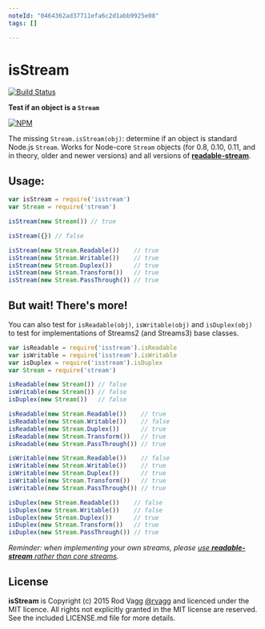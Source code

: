 ```yaml
---
noteId: "0464362ad37711efa6c2d1abb9925e08"
tags: []

---
```


# isStream

[![Build Status](https://secure.travis-ci.org/rvagg/isstream.png)](http://travis-ci.org/rvagg/isstream)

**Test if an object is a `Stream`**

[![NPM](https://nodei.co/npm/isstream.svg)](https://nodei.co/npm/isstream/)

The missing `Stream.isStream(obj)`: determine if an object is standard Node.js `Stream`. Works for Node-core `Stream` objects (for 0.8, 0.10, 0.11, and in theory, older and newer versions) and all versions of **[readable-stream](https://github.com/isaacs/readable-stream)**.

## Usage:

```js
var isStream = require('isstream')
var Stream = require('stream')

isStream(new Stream()) // true

isStream({}) // false

isStream(new Stream.Readable())    // true
isStream(new Stream.Writable())    // true
isStream(new Stream.Duplex())      // true
isStream(new Stream.Transform())   // true
isStream(new Stream.PassThrough()) // true
```

## But wait! There's more!

You can also test for `isReadable(obj)`, `isWritable(obj)` and `isDuplex(obj)` to test for implementations of Streams2 (and Streams3) base classes.

```js
var isReadable = require('isstream').isReadable
var isWritable = require('isstream').isWritable
var isDuplex = require('isstream').isDuplex
var Stream = require('stream')

isReadable(new Stream()) // false
isWritable(new Stream()) // false
isDuplex(new Stream())   // false

isReadable(new Stream.Readable())    // true
isReadable(new Stream.Writable())    // false
isReadable(new Stream.Duplex())      // true
isReadable(new Stream.Transform())   // true
isReadable(new Stream.PassThrough()) // true

isWritable(new Stream.Readable())    // false
isWritable(new Stream.Writable())    // true
isWritable(new Stream.Duplex())      // true
isWritable(new Stream.Transform())   // true
isWritable(new Stream.PassThrough()) // true

isDuplex(new Stream.Readable())    // false
isDuplex(new Stream.Writable())    // false
isDuplex(new Stream.Duplex())      // true
isDuplex(new Stream.Transform())   // true
isDuplex(new Stream.PassThrough()) // true
```

*Reminder: when implementing your own streams, please [use **readable-stream** rather than core streams](http://r.va.gg/2014/06/why-i-dont-use-nodes-core-stream-module.html).*


## License

**isStream** is Copyright (c) 2015 Rod Vagg [@rvagg](https://twitter.com/rvagg) and licenced under the MIT licence. All rights not explicitly granted in the MIT license are reserved. See the included LICENSE.md file for more details.
